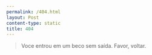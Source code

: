 ```yaml
---
permalink: /404.html
layout: Post
content-type: static
title: 404
---
```


> Voce entrou em um beco sem saída. Favor, voltar.

